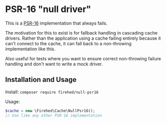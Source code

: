 # PSR-16 "null driver"

This is a [PSR-16](https://www.php-fig.org/psr/psr-16/) implementation that always fails.

The motivation for this to exist is for fallback handling in cascading cache drivers.
Rather than the application using a cache failing entirely because it can't connect to the cache, it can fall back to a non-throwing implementation like this.

Also useful for tests where you want to ensure correct non-throwing failure handling and don't want to write a mock driver.

## Installation and Usage

Install: `composer require firehed/null-psr16`

Usage:

```php
$cache = new \Firehed\Cache\NullPsr16();
// Use like any other PSR-16 implementation
```
